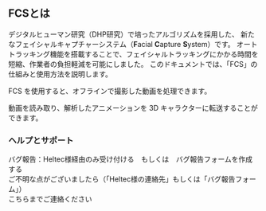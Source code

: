 ## FCSとは
デジタルヒューマン研究（DHP研究）で培ったアルゴリズムを採用した、
新たなフェイシャルキャプチャーシステム（**F**acial **C**apture **S**ystem）です。
オートトラッキング機能を搭載することで、フェイシャルトラッキングにかかる時間を短縮、作業者の負担軽減を可能にしました。
このドキュメントでは、「FCS」の仕組みと使用方法を説明します。

FCS を使用すると、オフラインで撮影した動画を処理できます。

動画を読み取り、解析したアニメーションを 3D キャラクターに転送することができます。



### ヘルプとサポート　
バグ報告：Heltec様経由のみ受け付ける　もしくは　バグ報告フォームを作成する  
ご不明な点がございましたら（「Heltec様の連絡先」もしくは「バグ報告フォーム」）  
こちらまでご連絡ください

